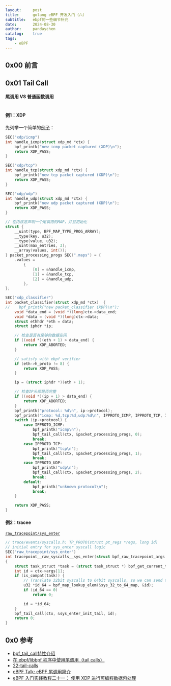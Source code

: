 ```yaml
---
layout:     post
title:      golang eBPF 开发入门（六）
subtitle:   ebpf的一些细节补充
date:       2024-08-30
author:     pandaychen
catalog:    true
tags:
    - eBPF
---
```


##  0x00  前言

##  0x01  Tail Call

####  尾调用 VS 普通函数调用

![]()

####  例1：XDP
先列举一个简单的[例子](https://github.com/spoock1024/ebpf-example/blob/main/bpf_tail_call_case2/ebpf/main.c)：

```cpp
SEC("xdp/icmp")
int handle_icmp(struct xdp_md *ctx) {
    bpf_printk("new icmp packet captured (XDP)\n");
    return XDP_PASS;
}

SEC("xdp/tcp")
int handle_tcp(struct xdp_md *ctx) {
    bpf_printk("new tcp packet captured (XDP)\n");
    return XDP_PASS;
}

SEC("xdp/udp")
int handle_udp(struct xdp_md *ctx) {
    bpf_printk("new udp packet captured (XDP)\n");
    return XDP_PASS;
}

// 在内核态声明一个尾调用的MAP，并且初始化
struct {
	__uint(type, BPF_MAP_TYPE_PROG_ARRAY);
	__type(key, u32);
	__type(value, u32);
	__uint(max_entries, 3);
	__array(values, int());
} packet_processing_progs SEC(".maps") = {
	.values =
		{
			[0] = &handle_icmp,
			[1] = &handle_tcp,
			[2] = &handle_udp,
		},
};

SEC("xdp_classifier")
int packet_classifier(struct xdp_md *ctx)  {
//    bpf_printk("new packet_classifier (XDP)\n");
    void *data_end = (void *)(long)ctx->data_end;
    void *data = (void *)(long)ctx->data;
    struct ethhdr *eth = data;
    struct iphdr *ip;

    // 检查是否有足够的数据空间
    if ((void *)(eth + 1) > data_end) {
        return XDP_ABORTED;
    }

    // satisfy with ebpf verifier
    if (eth->h_proto != 8) {
        return XDP_PASS;
    }

    ip = (struct iphdr *)(eth + 1);

    // 检查IP头部是否完整
    if ((void *)(ip + 1) > data_end) {
        return XDP_ABORTED;
    }
    bpf_printk("protocol: %d\n", ip->protocol);
    bpf_printk("icmp: %d,tcp:%d,udp:%d\n", IPPROTO_ICMP, IPPROTO_TCP, IPPROTO_UDP);
    switch (ip->protocol) {
        case IPPROTO_ICMP:
            bpf_printk("icmp\n");
            bpf_tail_call(ctx, &packet_processing_progs, 0);
            break;
        case IPPROTO_TCP:
            bpf_printk("tcp\n");
            bpf_tail_call(ctx, &packet_processing_progs, 1);
            break;
        case IPPROTO_UDP:
            bpf_printk("udp\n");
            bpf_tail_call(ctx, &packet_processing_progs, 2);
            break;
        default:
            bpf_printk("unknown protocol\n");
            break;
    }

    return XDP_PASS;
}
```

####    例2：tracee
[`raw_tracepoint/sys_enter`](https://github.com/aquasecurity/tracee/blob/main/pkg/ebpf/c/tracee.bpf.c)

```CPP
// trace/events/syscalls.h: TP_PROTO(struct pt_regs *regs, long id)
// initial entry for sys_enter syscall logic
SEC("raw_tracepoint/sys_enter")
int tracepoint__raw_syscalls__sys_enter(struct bpf_raw_tracepoint_args *ctx)
{
    struct task_struct *task = (struct task_struct *) bpf_get_current_task();
    int id = ctx->args[1];
    if (is_compat(task)) {
        // Translate 32bit syscalls to 64bit syscalls, so we can send to the correct handler
        u32 *id_64 = bpf_map_lookup_elem(&sys_32_to_64_map, &id);
        if (id_64 == 0)
            return 0;

        id = *id_64;
    }
    bpf_tail_call(ctx, &sys_enter_init_tail, id);
    return 0;
}
```

##  0x0    参考
- [bpf_tail_call特性介绍](https://blog.spoock.com/2024/01/11/bpf-tail-call-intro/)
- [在 ebpf/libbpf 程序中使用尾调用（tail calls）](https://mozillazg.com/2022/10/ebpf-libbpf-use-tail-calls.html)
- [22-tail-calls](https://github.com/mozillazg/hello-libbpfgo/blob/master/22-tail-calls/main.bpf.c)
- [eBPF Talk: eBPF 尾调用简介](https://asphaltt.github.io/post/ebpf-tailcall-intro/)
- [eBPF 入门实践教程二十一： 使用 XDP 进行可编程数据包处理](https://github.com/eunomia-bpf/bpf-developer-tutorial/blob/main/src/21-xdp/README.zh.md)